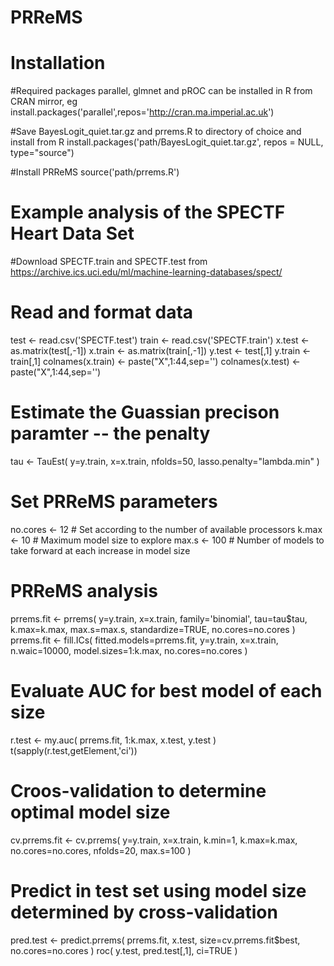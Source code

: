 # PRReMS
# Installation
#Required packages parallel, glmnet and pROC can be installed in R from CRAN mirror, eg
install.packages('parallel',repos='http://cran.ma.imperial.ac.uk')

#Save BayesLogit_quiet.tar.gz and prrems.R to directory of choice and install from R
install.packages('path/BayesLogit_quiet.tar.gz', repos = NULL, type="source")

#Install PRReMS
source('path/prrems.R')

# Example analysis of the SPECTF Heart Data Set
#Download SPECTF.train and SPECTF.test from https://archive.ics.uci.edu/ml/machine-learning-databases/spect/

# Read and format data
test <- read.csv('SPECTF.test')
train <- read.csv('SPECTF.train')
x.test <- as.matrix(test[,-1])
x.train <- as.matrix(train[,-1])
y.test <- test[,1]
y.train <- train[,1]
colnames(x.train) <- paste("X",1:44,sep='')
colnames(x.test) <- paste("X",1:44,sep='')

# Estimate the Guassian precison paramter -- the penalty
tau <-  TauEst(  y=y.train, x=x.train, nfolds=50, lasso.penalty="lambda.min" )

# Set PRReMS parameters
no.cores <- 12 # Set according to the number of available processors
k.max <- 10 # Maximum model size to explore
max.s <- 100 # Number of models to take forward at each increase in model size

# PRReMS analysis
prrems.fit <- prrems( y=y.train, x=x.train, family='binomial', tau=tau$tau, k.max=k.max, max.s=max.s, standardize=TRUE, no.cores=no.cores )
prrems.fit <- fill.ICs( fitted.models=prrems.fit, y=y.train, x=x.train, n.waic=10000, model.sizes=1:k.max, no.cores=no.cores )

# Evaluate AUC for best model of each size
r.test <- my.auc( prrems.fit, 1:k.max, x.test, y.test )
t(sapply(r.test,getElement,'ci'))

# Croos-validation to determine optimal model size
cv.prrems.fit <- cv.prrems( y=y.train, x=x.train, k.min=1, k.max=k.max, no.cores=no.cores, nfolds=20, max.s=100 )

# Predict in test set using model size determined by cross-validation
pred.test <- predict.prrems( prrems.fit, x.test, size=cv.prrems.fit$best, no.cores=no.cores )
roc( y.test, pred.test[,1], ci=TRUE )
